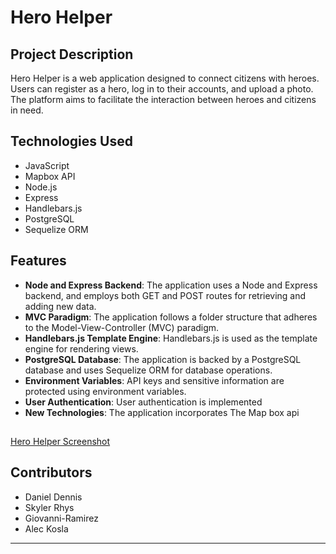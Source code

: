 
# Hero Helper

## Project Description

Hero Helper is a web application designed to connect citizens with heroes. Users can register as a hero, log in to their accounts, and upload a photo. The platform aims to facilitate the interaction between heroes and citizens in need.

## Technologies Used
- JavaScript
- Mapbox API
- Node.js
- Express
- Handlebars.js
- PostgreSQL
- Sequelize ORM

## Features

- **Node and Express Backend**: The application uses a Node and Express backend, and employs both GET and POST routes for retrieving and adding new data.
- **MVC Paradigm**: The application follows a folder structure that adheres to the Model-View-Controller (MVC) paradigm.
- **Handlebars.js Template Engine**: Handlebars.js is used as the template engine for rendering views.
- **PostgreSQL Database**: The application is backed by a PostgreSQL database and uses Sequelize ORM for database operations.
- **Environment Variables**: API keys and sensitive information are protected using environment variables.
- **User Authentication**: User authentication is implemented 
- **New Technologies**: The application incorporates The Map box api 

## 

  [Hero Helper Screenshot ](image.png)



## Contributors

- Daniel Dennis
- Skyler Rhys
- Giovanni-Ramirez
-  Alec Kosla

---
